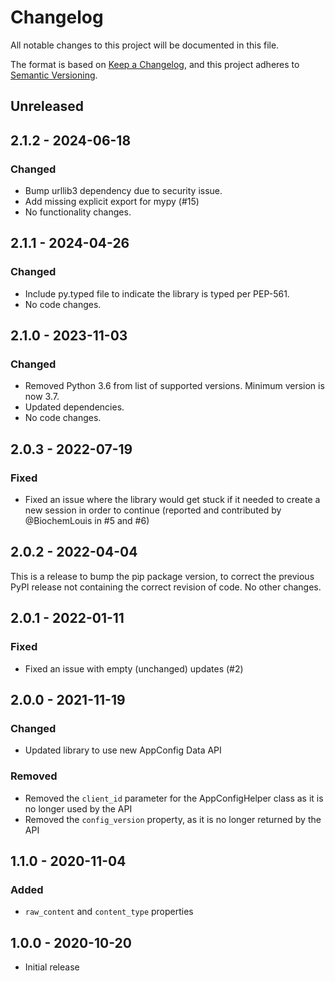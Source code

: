 # Changelog

All notable changes to this project will be documented in this file.

The format is based on [Keep a Changelog](https://keepachangelog.com/en/1.0.0/),
and this project adheres to [Semantic Versioning](https://semver.org/spec/v2.0.0.html).

## Unreleased

## 2.1.2 - 2024-06-18

### Changed

- Bump urllib3 dependency due to security issue.
- Add missing explicit export for mypy (#15)
- No functionality changes.

## 2.1.1 - 2024-04-26

### Changed

- Include py.typed file to indicate the library is typed per PEP-561.
- No code changes.

## 2.1.0 - 2023-11-03

### Changed

- Removed Python 3.6 from list of supported versions. Minimum version is now 3.7.
- Updated dependencies.
- No code changes.

## 2.0.3 - 2022-07-19

### Fixed

- Fixed an issue where the library would get stuck if it needed to create a new
  session in order to continue (reported and contributed by @BiochemLouis in #5
  and #6)

## 2.0.2 - 2022-04-04

This is a release to bump the pip package version, to correct the previous PyPI release not containing the correct revision of code. No other changes.

## 2.0.1 - 2022-01-11

### Fixed

- Fixed an issue with empty (unchanged) updates (#2)

## 2.0.0 - 2021-11-19

### Changed

- Updated library to use new AppConfig Data API

### Removed

- Removed the `client_id` parameter for the AppConfigHelper class as it is no
  longer used by the API
- Removed the `config_version` property, as it is no longer returned by the API

## 1.1.0 - 2020-11-04

### Added

- `raw_content` and `content_type` properties

## 1.0.0 - 2020-10-20

- Initial release
